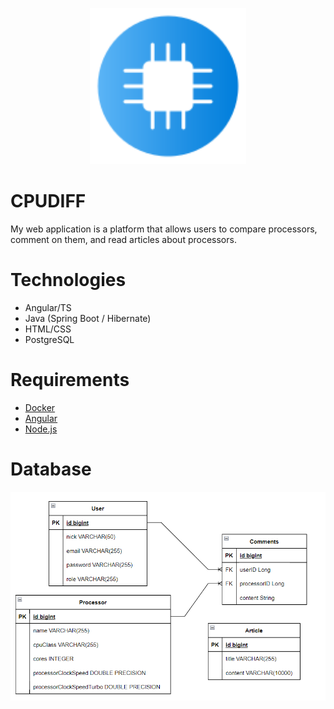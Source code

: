 <p align="center">
  <img src="logo.svg" width="250" height="250">
</p>

# CPUDIFF

My web application is a platform that allows users to compare processors, comment on them, and read articles about processors.

# Technologies
- Angular/TS
- Java (Spring Boot / Hibernate)
- HTML/CSS
- PostgreSQL

# Requirements
- [Docker](https://www.docker.com/)
- [Angular](https://angular.io/)
- [Node.js](https://nodejs.org/en)

# Database

![Database ERD](DiagramERD.png)

